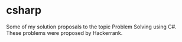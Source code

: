 # csharp
Some of my solution proposals to the topic Problem Solving using C#.
These problems were proposed by Hackerrank.
